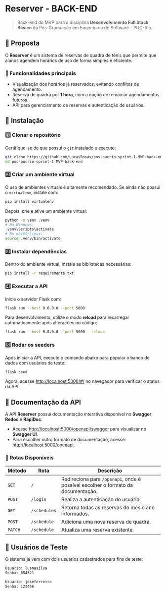 # Reserver - BACK-END

> Back-end do MVP para a disciplina **Desenvolvimento Full Stack Básico** da Pós-Graduação em Engenharia de Software – PUC-Rio.

## 📌 Proposta

O **Reserver** é um sistema de reservas de quadra de tênis que permite que alunos agendem horários de uso de forma simples e eficiente.

### 🎾 Funcionalidades principais

- Visualização dos horários já reservados, evitando conflitos de agendamento.
- Reserva de quadra por **1 hora**, com a opção de remarcar agendamentos futuros.
- API para gerenciamento de reservas e autenticação de usuários.

## 🚀 Instalação

### 1️⃣ Clonar o repositório

Certifique-se de que possui o `git` instalado e execute:

```sh
git clone https://github.com/LucasRosas/pos-pucrio-sprint-1-MVP-back-end.git
cd pos-pucrio-sprint-1-MVP-back-end
```

### 2️⃣ Criar um ambiente virtual

O uso de ambientes virtuais é altamente recomendado. Se ainda não possui o `virtualenv`, instale com:

```sh
pip install virtualenv
```

Depois, crie e ative um ambiente virtual:

```sh
python -m venv .venv
# No Windows:
.venv\Scripts\activate
# No macOS/Linux:
source .venv/bin/activate
```

### 3️⃣ Instalar dependências

Dentro do ambiente virtual, instale as bibliotecas necessárias:

```sh
pip install -r requirements.txt
```

### 4️⃣ Executar a API

Inicie o servidor Flask com:

```sh
flask run --host 0.0.0.0 --port 5000
```

Para desenvolvimento, utilize o modo **reload** para recarregar automaticamente após alterações no código:

```sh
flask run --host 0.0.0.0 --port 5000 --reload
```

### 5️⃣ Rodar os seeders

Após iniciar a API, execute o comando abaixo para popular o banco de dados com usuários de teste:

```sh
flask seed
```

Agora, acesse [http://localhost:5000/#/](http://localhost:5000/#/) no navegador para verificar o status da API.

## 📄 Documentação da API

A API **Reserver** possui documentação interativa disponível no **Swagger**, **Redoc** e **RapiDoc**.

- Acesse [http://localhost:5000/openapi/swagger](http://localhost:5000/openapi/swagger) para visualizar no **Swagger UI**.
- Para escolher outro formato de documentação, acesse: [http://localhost:5000/openapi](http://localhost:5000/openapi).

### 🔀 Rotas Disponíveis

| Método  | Rota         | Descrição                                                                        |
| ------- | ------------ | -------------------------------------------------------------------------------- |
| `GET`   | `/`          | Redireciona para `/openapi`, onde é possível escolher o formato da documentação. |
| `POST`  | `/login`     | Realiza a autenticação do usuário.                                               |
| `GET`   | `/schedules` | Retorna todas as reservas do mês e ano informados.                               |
| `POST`  | `/schedule`  | Adiciona uma nova reserva de quadra.                                             |
| `PATCH` | `/schedule`  | Atualiza uma reserva existente.                                                  |

## 🔑 Usuários de Teste

O sistema já vem com dois usuários cadastrados para fins de teste:

```sh
Usuário: luanasilva
Senha: 654321
```

```sh
Usuário: joseferreira
Senha: 123456
```
